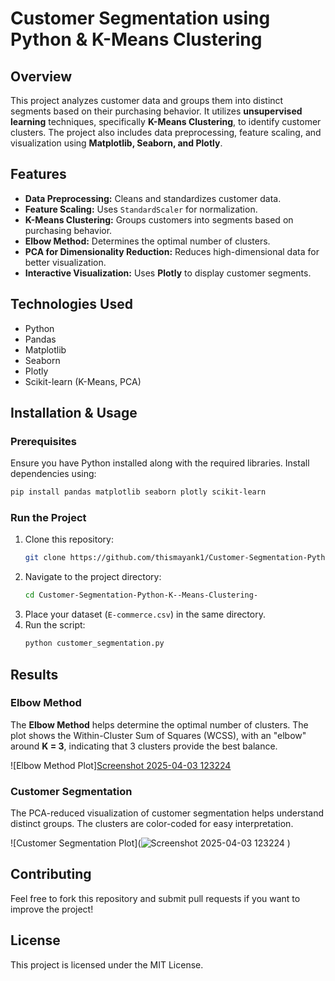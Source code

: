 # Customer Segmentation using Python & K-Means Clustering

## Overview
This project analyzes customer data and groups them into distinct segments based on their purchasing behavior. It utilizes **unsupervised learning** techniques, specifically **K-Means Clustering**, to identify customer clusters. The project also includes data preprocessing, feature scaling, and visualization using **Matplotlib, Seaborn, and Plotly**.

## Features
- **Data Preprocessing:** Cleans and standardizes customer data.
- **Feature Scaling:** Uses `StandardScaler` for normalization.
- **K-Means Clustering:** Groups customers into segments based on purchasing behavior.
- **Elbow Method:** Determines the optimal number of clusters.
- **PCA for Dimensionality Reduction:** Reduces high-dimensional data for better visualization.
- **Interactive Visualization:** Uses **Plotly** to display customer segments.

## Technologies Used
- Python
- Pandas
- Matplotlib
- Seaborn
- Plotly
- Scikit-learn (K-Means, PCA)

## Installation & Usage
### Prerequisites
Ensure you have Python installed along with the required libraries. Install dependencies using:
```bash
pip install pandas matplotlib seaborn plotly scikit-learn
```

### Run the Project
1. Clone this repository:
   ```bash
   git clone https://github.com/thismayank1/Customer-Segmentation-Python-K--Means-Clustering-
   ```
2. Navigate to the project directory:
   ```bash
   cd Customer-Segmentation-Python-K--Means-Clustering-
   ```
3. Place your dataset (`E-commerce.csv`) in the same directory.
4. Run the script:
   ```bash
   python customer_segmentation.py
   ```

## Results
### Elbow Method
The **Elbow Method** helps determine the optimal number of clusters. The plot shows the Within-Cluster Sum of Squares (WCSS), with an "elbow" around **K = 3**, indicating that 3 clusters provide the best balance.

![Elbow Method Plot][Screenshot 2025-04-03 123224](https://github.com/user-attachments/assets/4bd7b7de-1fb6-4bba-acdf-d7ad1af368ad)


### Customer Segmentation
The PCA-reduced visualization of customer segmentation helps understand distinct groups. The clusters are color-coded for easy interpretation.

![Customer Segmentation Plot](![Screenshot 2025-04-03 123224](https://github.com/user-attachments/assets/e36def2b-e8b0-4256-945e-c960f41b236f)
)

## Contributing
Feel free to fork this repository and submit pull requests if you want to improve the project!

## License
This project is licensed under the MIT License.


